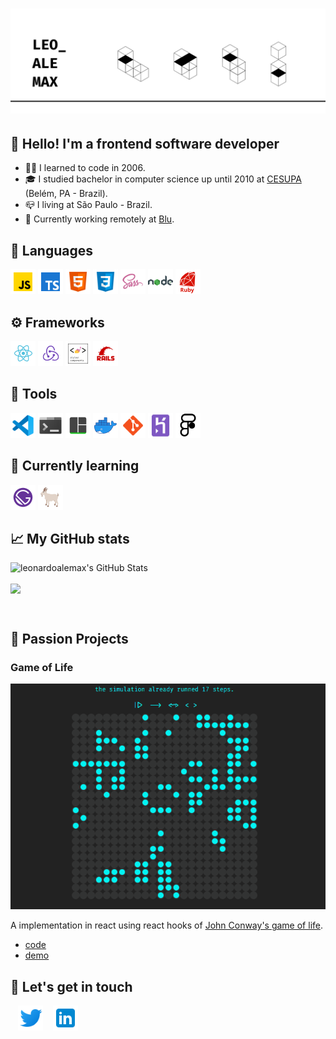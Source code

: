 # [![Header](/icons/header.png "Header")](https://github.com/leonardoalemax)

## 👋&nbsp;Hello! I'm a frontend software developer

- 👨‍💻&nbsp;I learned to code in 2006.
- 🎓&nbsp;I studied bachelor in computer science up until 2010 at <a href="https://www.cesupa.br/"> CESUPA</a> (Belém, PA - Brazil).
- 📪&nbsp;I living at São Paulo - Brazil.
- 💼&nbsp;Currently working remotely at <a href="https://github.com/Pagnet"> Blu</a>.

## 👅&nbsp;Languages

<div>
<a href="#"><img height="40" src="/icons/javascript.png"/></a>
<a href="#"><img height="40" src="/icons/typescript.png"/></a>
<a href="#"><img height="40" src="/icons/html.png"/></a>
<a href="#"><img height="40" src="/icons/css3.png"/></a>
<a href="#"><img height="40" src="/icons/sass.png"/></a>
<a href="#"><img height="40" src="/icons/nodejs.png"/></a>
<a href="#"><img height="40" src="/icons/ruby.png"/></a>

<div>

## ⚙️&nbsp;Frameworks

<div>
  <a href="#"><img height="40" src="/icons/react.png"/></a>
  <a href="#"><img height="40" src="/icons/redux.png"/></a>
  <a href="#"><img height="40" src="/icons/styled-components.png"/></a>   
  <a href="#"><img height="40" src="/icons/rails.png"/></a>
</div>

## 🧰&nbsp;Tools

<div>
<a href="#"><img height="40" src="/icons/vscode.png"/></a>
<a href="#"><img height="40" src="/icons/console.png"/></a>
<a href="#"><img height="40" src="/icons/tmux.png"/></a>
<a href="#"><img height="40" src="/icons/docker.png"/></a>
<a href="#"><img height="40" src="/icons/git.png"/></a>
<a href="#"><img height="40" src="/icons/heroku.png"/></a>
<a href="#"><img height="40" src="/icons/figma.png"/></a>
</div>

## 📖&nbsp;Currently learning

<div>
  <a href="#"><img height="40" src="/icons/gatsby.png"/></a>
<a href="#"><img height="40" src="/icons/testing-lib.png"/></a>
</div>

## 📈&nbsp;My GitHub stats

![leonardoalemax's GitHub Stats](https://github-readme-stats.vercel.app/api/top-langs/?username=leonardoalemax&theme=midnight-purple)


<img align="center" src="https://github-readme-stats.vercel.app/api?username=leonardoalemax&show_icons=true&theme=midnight-purple&count_private=true&show_icons=true&hide_title=true"/>  



&nbsp;
&nbsp;

## 🚧&nbsp;Passion Projects

### Game of Life

[![life](https://github.com/leonardoalemax/life/raw/master/life.gif "life")](https://leonardoalemax.github.io/life/)

A implementation in react using react hooks of [John Conway's game of life](https://pt.wikipedia.org/wiki/John_Conway).

- [code](https://github.com/leonardoalemax/life)
- [demo](https://leonardoalemax.github.io/life/)

## 💬&nbsp;Let's get in touch

<p align='left'>
&nbsp;&nbsp;
<a href="https://twitter.com/leonardoalemax"><img height="40" src="/icons/twitter.png"></a>
&nbsp;&nbsp;
<a href="https://www.linkedin.com/in/leonardo-fonseca-ferreira-62855b26/"><img height="40" src="/icons/linkedin.png"></a>
</p>
